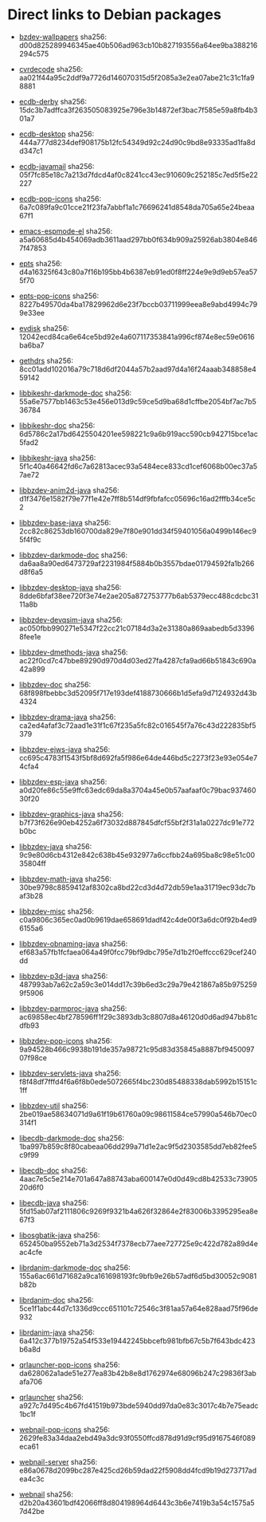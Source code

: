 # Direct links to Debian packages
 
  - [bzdev-wallpapers](./archive/pool/contrib/b/bzdev-wallpapers/bzdev-wallpapers_1.0.0_all.deb)
    sha256: d00d825289946345ae40b506ad963cb10b827193556a64ee9ba388216294c575
 
  - [cvrdecode](./archive/pool/contrib/c/cvrdecode/cvrdecode_1.2_all.deb)
    sha256: aa021f44a95c2ddf9a7726d146070315d5f2085a3e2ea07abe21c31c1fa98881
 
  - [ecdb-derby](./archive/pool/contrib/e/ecdb-derby/ecdb-derby_0.1.7_all.deb)
    sha256: 15dc3b7adffca3f263505083925e796e3b14872ef3bac7f585e59a8fb4b301a7
 
  - [ecdb-desktop](./archive/pool/contrib/e/ecdb-desktop/ecdb-desktop_0.1.7_all.deb)
    sha256: 444a777d8234def908175b12fc54349d92c24d90c9bd8e93335ad1fa8dd347c1
 
  - [ecdb-javamail](./archive/pool/contrib/e/ecdb-javamail/ecdb-javamail_0.1.7_all.deb)
    sha256: 05f7fc85e18c7a213d7fdcd4af0c8241cc43ec910609c252185c7ed5f5e22227
 
  - [ecdb-pop-icons](./archive/pool/contrib/e/ecdb-pop-icons/ecdb-pop-icons_0.1.7_all.deb)
    sha256: 6a7c089fa9c01cce21f23fa7abbf1a1c76696241d8548da705a65e24beaa67f1
 
  - [emacs-espmode-el](./archive/pool/contrib/e/emacs-espmode-el/emacs-espmode-el_1.1_all.deb)
    sha256: a5a60685d4b454069adb3611aad297bb0f634b909a25926ab3804e8467f47853
 
  - [epts](./archive/pool/contrib/e/epts/epts_1.1.31_all.deb)
    sha256: d4a16325f643c80a7f16b195bb4b6387eb91ed0f8ff224e9e9d9eb57ea575f70
 
  - [epts-pop-icons](./archive/pool/contrib/e/epts-pop-icons/epts-pop-icons_1.1.31_all.deb)
    sha256: 8227b49570da4ba17829962d6e23f7bccb03711999eea8e9abd4994c799e33ee
 
  - [evdisk](./archive/pool/contrib/e/evdisk/evdisk_1.13.1_all.deb)
    sha256: 12042ecd84ca6e64ce5bd92e4a607117353841a996cf874e8ec59e0616ba6ba7
 
  - [gethdrs](./archive/pool/contrib/g/gethdrs/gethdrs_1.1.1_all.deb)
    sha256: 8cc01add102016a79c718d6df2044a57b2aad97d4a16f24aaab348858e459142
 
  - [libbikeshr-darkmode-doc](./archive/pool/contrib/libb/libbikeshr-darkmode-doc/libbikeshr-darkmode-doc_1.4.9_all.deb)
    sha256: 55a6e7577bb1463c53e456e013d9c59ce5d9ba68d1cffbe2054bf7ac7b536784
 
  - [libbikeshr-doc](./archive/pool/contrib/libb/libbikeshr-doc/libbikeshr-doc_1.4.9_all.deb)
    sha256: 6d5786c2a17bd6425504201ee598221c9a6b919acc590cb942715bce1ac5fad2
 
  - [libbikeshr-java](./archive/pool/contrib/libb/libbikeshr-java/libbikeshr-java_1.4.9_all.deb)
    sha256: 5f1c40a46642fd6c7a62813acec93a5484ece833cd1cef6068b00ec37a57ae72
 
  - [libbzdev-anim2d-java](./archive/pool/contrib/libb/libbzdev-anim2d-java/libbzdev-anim2d-java_2.1.59_all.deb)
    sha256: d1f3476e1582f79e77f1e42e7ff8b514df9fbfafcc05696c16ad2fffb34ce5c2
 
  - [libbzdev-base-java](./archive/pool/contrib/libb/libbzdev-base-java/libbzdev-base-java_2.1.59_all.deb)
    sha256: 2cc82c86253db160700da829e7f80e901dd34f59401056a0499b146ec95f4f9c
 
  - [libbzdev-darkmode-doc](./archive/pool/contrib/libb/libbzdev-darkmode-doc/libbzdev-darkmode-doc_2.1.59_all.deb)
    sha256: da6aa8a90ed6473729af2231984f5884b0b3557bdae01794592fa1b266d8f6a5
 
  - [libbzdev-desktop-java](./archive/pool/contrib/libb/libbzdev-desktop-java/libbzdev-desktop-java_2.1.59_all.deb)
    sha256: 8dde6bfaf38ee720f3e74e2ae205a872753777b6ab5379ecc488cdcbc3111a8b
 
  - [libbzdev-devqsim-java](./archive/pool/contrib/libb/libbzdev-devqsim-java/libbzdev-devqsim-java_2.1.59_all.deb)
    sha256: ac050fbb990271e5347f22cc21c07184d3a2e31380a869aabedb5d33968fee1e
 
  - [libbzdev-dmethods-java](./archive/pool/contrib/libb/libbzdev-dmethods-java/libbzdev-dmethods-java_2.1.59_all.deb)
    sha256: ac22f0cd7c47bbe89290d970d4d03ed27fa4287cfa9ad66b51843c690a42a899
 
  - [libbzdev-doc](./archive/pool/contrib/libb/libbzdev-doc/libbzdev-doc_2.1.59_all.deb)
    sha256: 68f898fbebbc3d52095f717e193def4188730666b1d5efa9d7124932d43b4324
 
  - [libbzdev-drama-java](./archive/pool/contrib/libb/libbzdev-drama-java/libbzdev-drama-java_2.1.59_all.deb)
    sha256: ca2ed4afaf3c72aad1e31f1c67f235a5fc82c016545f7a76c43d222835bf5379
 
  - [libbzdev-ejws-java](./archive/pool/contrib/libb/libbzdev-ejws-java/libbzdev-ejws-java_2.1.59_all.deb)
    sha256: cc695c4783f1543f5bf8d692fa5f986e64de446bd5c2273f23e93e054e74cfa4
 
  - [libbzdev-esp-java](./archive/pool/contrib/libb/libbzdev-esp-java/libbzdev-esp-java_2.1.59_all.deb)
    sha256: a0d20fe86c55e9ffc63edc69da8a3704a45e0b57aafaaf0c79bac93746030f20
 
  - [libbzdev-graphics-java](./archive/pool/contrib/libb/libbzdev-graphics-java/libbzdev-graphics-java_2.1.59_all.deb)
    sha256: b7f73f626e90eb4252a6f73032d887845dfcf55bf2f31a1a0227dc91e772b0bc
 
  - [libbzdev-java](./archive/pool/contrib/libb/libbzdev-java/libbzdev-java_2.1.59_all.deb)
    sha256: 9c9e80d6cb4312e842c638b45e932977a6ccfbb24a695ba8c98e51c0035804ff
 
  - [libbzdev-math-java](./archive/pool/contrib/libb/libbzdev-math-java/libbzdev-math-java_2.1.59_all.deb)
    sha256: 30be9798c8859412af8302ca8bd22cd3d4d72db59e1aa31719ec93dc7baf3b28
 
  - [libbzdev-misc](./archive/pool/contrib/libb/libbzdev-misc/libbzdev-misc_2.1.59_all.deb)
    sha256: c0a9806c365ec0ad0b9619dae658691dadf42c4de00f3a6dc0f92b4ed96155a6
 
  - [libbzdev-obnaming-java](./archive/pool/contrib/libb/libbzdev-obnaming-java/libbzdev-obnaming-java_2.1.59_all.deb)
    sha256: ef683a57fb1fcfaea064a49f0fcc79bf9dbc795e7d1b2f0effccc629cef240dd
 
  - [libbzdev-p3d-java](./archive/pool/contrib/libb/libbzdev-p3d-java/libbzdev-p3d-java_2.1.59_all.deb)
    sha256: 487993ab7a62c2a59c3e014dd17c39b6ed3c29a79e421867a85b9752599f5906
 
  - [libbzdev-parmproc-java](./archive/pool/contrib/libb/libbzdev-parmproc-java/libbzdev-parmproc-java_2.1.59_all.deb)
    sha256: ac69858ec4bf278596ff1f29c3893db3c8807d8a46120d0d6ad947bb81cdfb93
 
  - [libbzdev-pop-icons](./archive/pool/contrib/libb/libbzdev-pop-icons/libbzdev-pop-icons_2.1.59_all.deb)
    sha256: 9a94528b466c9938b191de357a98721c95d83d35845a8887bf945009707f98ce
 
  - [libbzdev-servlets-java](./archive/pool/contrib/libb/libbzdev-servlets-java/libbzdev-servlets-java_2.1.59_all.deb)
    sha256: f8f48df7fffd4f6a6f8b0ede5072665f4bc230d85488338dab5992b15151c1ff
 
  - [libbzdev-util](./archive/pool/contrib/libb/libbzdev-util/libbzdev-util_2.1.59_all.deb)
    sha256: 2be019ae58634071d9a61f19b61760a09c98611584ce57990a546b70ec0314f1
 
  - [libecdb-darkmode-doc](./archive/pool/contrib/libe/libecdb-darkmode-doc/libecdb-darkmode-doc_0.1.7_all.deb)
    sha256: 1ba997b859c8f80cabeaa06dd299a71d1e2ac9f5d2303585dd7eb82fee5c9f99
 
  - [libecdb-doc](./archive/pool/contrib/libe/libecdb-doc/libecdb-doc_0.1.7_all.deb)
    sha256: 4aac7e5c5e214e701a647a88743aba600147e0d0d49cd8b42533c7390520d6f0
 
  - [libecdb-java](./archive/pool/contrib/libe/libecdb-java/libecdb-java_0.1.7_all.deb)
    sha256: 5fd15ab07af2111806c9269f9321b4a626f32864e2f83006b3395295ea8e67f3
 
  - [libosgbatik-java](./archive/pool/contrib/libo/libosgbatik-java/libosgbatik-java_0.4.2_all.deb)
    sha256: 652450ba9552eb71a3d2534f7378ecb77aee727725e9c422d782a89d4eac4cfe
 
  - [librdanim-darkmode-doc](./archive/pool/contrib/libr/librdanim-darkmode-doc/librdanim-darkmode-doc_1.4.13_all.deb)
    sha256: 155a6ac661d71682a9ca161698193fc9bfb9e26b57adf6d5bd30052c9081b82b
 
  - [librdanim-doc](./archive/pool/contrib/libr/librdanim-doc/librdanim-doc_1.4.13_all.deb)
    sha256: 5ce1f1abc44d7c1336d9ccc651101c72546c3f81aa57a64e828aad75f96de932
 
  - [librdanim-java](./archive/pool/contrib/libr/librdanim-java/librdanim-java_1.4.13_all.deb)
    sha256: 6a412c377b19752a54f533e19442245bbcefb981bfb67c5b7f643bdc423b6a8d
 
  - [qrlauncher-pop-icons](./archive/pool/contrib/q/qrlauncher-pop-icons/qrlauncher-pop-icons_1.14_all.deb)
    sha256: da628062a1ade51e277ea83b42b8e8d1762974e68096b247c29836f3abafa706
 
  - [qrlauncher](./archive/pool/contrib/q/qrlauncher/qrlauncher_1.14_all.deb)
    sha256: a927c7d495c4b67fd41519b973bde5940dd97da0e83c3017c4b7e75eadc1bc1f
 
  - [webnail-pop-icons](./archive/pool/contrib/w/webnail-pop-icons/webnail-pop-icons_1.6.27_all.deb)
    sha256: 2629fe83a34daa2ebd49a3dc93f0550ffcd878d91d9cf95d9167546f089eca61
 
  - [webnail-server](./archive/pool/contrib/w/webnail-server/webnail-server_1.6.27_all.deb)
    sha256: e86a0678d2099bc287e425cd26b59dad22f5908dd4fcd9b19d273717adea4c3c
 
  - [webnail](./archive/pool/contrib/w/webnail/webnail_1.6.27_all.deb)
    sha256: d2b20a43601bdf42066ff8d804198964d6443c3b6e7419b3a54c1575a57d42be
